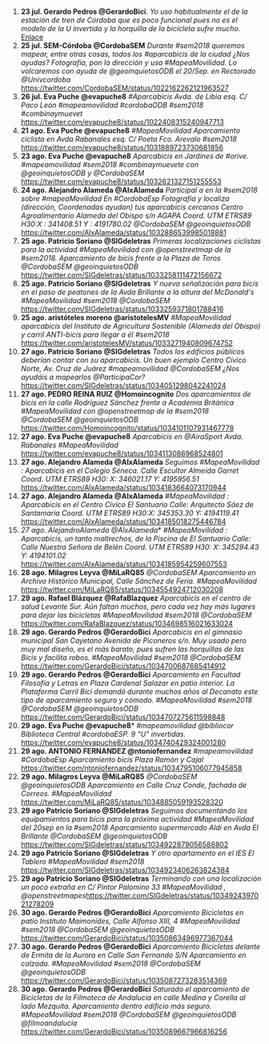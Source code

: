 1. **23 jul. Gerardo Pedros @GerardoBici**. *Yo uso habitualmente el de la estación de tren de Córdoba que es poco funcional pues no es el modelo de la U invertida y la horquilla de la bicicleta sufre mucho.* [Enlace](https://twitter.com/GerardoBici/status/1021311746106101760)
2. **25 jul. SEM-Córdoba @CordobaSEM** *Durante #sem2018 queremos mapear, entre otras cosas, todos los #aparcabicis de la ciudad ¿Nos ayudas? Fotografia, pon la dirección y usa #MapeaMovilidad. Lo volcaremos con ayuda de @geoinquietosODB el 20/Sep. en Rectorado @Univcordoba* https://twitter.com/CordobaSEM/status/1022162262121963527
3. **26 jul. Eva Puche @evapuche8** *#Aparcabicis Avda. de Libia esq. C/ Paco León #mapeamovilidad #cordobaODB #sem2018 #combinaymuevet* https://twitter.com/evapuche8/status/1022408315240947713
4. **21 ago. Eva Puche @evapuche8** *#MapeaMovilidad Aparcamiento ciclista en Avda Rabanales esq. C/ Poeta Fco. Arevalo #sem2018* https://twitter.com/evapuche8/status/1031889723730681856
5. **23 ago. Eva Puche @evapuche8** *Aparcabicis en Jardines de #orive. #mapeamovilidad #sem2018 #combinaymuevete con @geoinquietosODB y @CordobaSEM* https://twitter.com/evapuche8/status/1032621327151255553
6. **24 ago. Alejandro Alameda @AlxAlameda** *Participal a en la #sem2018 sobre #mapeaMovilidad En #CordobaEsp Fotografía y localiza (dirección, Coordenadas ayudan) tus aparcabicis cercanos Centro Agroalimentario Alameda del Obispo s/n AGAPA Coord. UTM ETRS89 H30:X : 341408.51 Y : 4191780.02 @CordobaSEM @geoinquietosODB* https://twitter.com/AlxAlameda/status/1032886539985018881
7. **25 ago. Patricio Soriano @SIGdeletras** *Primeras localizaciones ciclistas para la actividad #MapeaMovilidad con @openstreetmap de la #sem2018. Aparcamiento de bicis frente a la Plaza de Toros @CordobaSEM @geoinquietosODB* https://twitter.com/SIGdeletras/status/1033258111472156672
8. **25 ago. Patricio Soriano @SIGdeletras** *Y nueva señalización para bicis en el paso de peatones de la Avda Brillante a la altura del McDonald's #MapeaMovilidad #sem2018 @CordobaSEM* https://twitter.com/SIGdeletras/status/1033259371801788416
9.  **25 ago. aristóteles moreno @aristotelesMV** *#MapeaMovilidad aparcabicis del Instituto de Agricultura Sostenible (Alameda del Obispo) y carril ANTI-bicis para llegar a él #sem2018* https://twitter.com/aristotelesMV/status/1033271940809674752
10. **27 ago. Patricio Soriano @SIGdeletras** *Todos los edificios públicos deberían contar con su aparcabicis. Un buen ejemplo Centro Cívico Norte, Av. Cruz de Juárez #mapeamovilidad @CordobaSEM ¿Nos ayudáis a mapearlos @ParticipaCor?* https://twitter.com/SIGdeletras/status/1034051298042241024
11. **27 ago. PEDRO REINA RUIZ @Homoincognito** *Dos aparcamientos de bicis en la calle Rodríguez Sánchez frente a Academia Británica #MapeaMovilidad con @openstreetmap de la #sem2018 @CordobaSEM @geoinquietosODB* https://twitter.com/Homoincognito/status/1034101107931467778
12. **27 ago. Eva Puche @evapuche8** *Aparcabicis en @AiraSport Avda. Rabanales #MapeaMovilidad* https://twitter.com/evapuche8/status/1034113086968524801
13. **27 ago. Alejandro Alameda @AlxAlameda** *Seguimos  #MapeaMovilidad : Aparcabicis en el Colegio Séneca. Calle Escultor Almeida Garret Coord. UTM ETRS89 H30: X: 346021.17 Y: 4195956.51* https://twitter.com/AlxAlameda/status/1034183664073170944
14. **27 ago. Alejandro Alameda @AlxAlameda** *#MapeaMovilidad : Aparcabicis en el Centro Cívico El Santuario Calle: Arquitecto Sáez de Santamaría Coord. UTM ETRS89 H30:X: 345353.30 Y: 4194119.41* https://twitter.com/AlxAlameda/status/1034185018275446784
15. *27 ago. AlejandroAlameda @AlxAlameda** *#MapeaMovilidad : Aparcabicis, un tanto maltrechos, de la Piscina de El Santuario Calle: Calle Nuestra Señora de Belén Coord. UTM ETRS89 H30: X: 345294.43 Y: 4194101.02* https://twitter.com/AlxAlameda/status/1034185954259607553
16. **28 ago. Milagros Leyva @MiLaRQ85** *@CordobaSEM Aparcamiento en Archivo Histórico Municipal, Calle Sánchez de Feria. #MapeaMovilidad* https://twitter.com/MiLaRQ85/status/1034554924712030208
17. **29 ago. Rafael Blázquez @RafaBlazquez** *Aparcabicis en el centro de salud Levante Sur. Aún faltan muchos, pero cada vez hay más lugares para dejar las bicicletas #MapeaMovilidad #sem2018 @CordobaSEM*  https://twitter.com/RafaBlazquez/status/1034698516021633024
18. **29 ago. Gerardo Pedros @GerardoBici** *Aparcabicis en el gimnasio municipal San Cayetano Avenida de Piconeros s/n. Muy usado pero muy mal diseño, es el más barato, pues sufren las horquillas de las Bicis y facilita robos. #MapeaMovilidad #sem2018 @CordobaSEM* https://twitter.com/GerardoBici/status/1034700687685414912
19. **29 ago. Gerardo Pedros @GerardoBici** *Aparcamiento en Facultad Filosofía y Letras en Plaza Cardenal Salazar en patio interior. La Plataforma  Carril Bici demandó durante muchos años al Decanato este tipo de aparcamiento seguro y cómodo. #MapeaMovilidad #sem2018 @CordobaSEM @geoinquietosODB* https://twitter.com/GerardoBici/status/1034707275611598848
20. **29 ago. Eva Puche @evapuche8*** *#mapeamovilidad @bibliocor Biblioteca Central #cordobaESP. 9 "U" invertidas.* https://twitter.com/evapuche8/status/1034740429324001280
21. **29 ago. ANTONIO FERNANDEZ @ntoniofernandez** *#mapeamovilidad #CordobaEsp Aparcamiento bicis Plaza Ramón y Cajal* https://twitter.com/ntoniofernandez/status/1034795106077945858
22. **29 ago. Milagros Leyva @MiLaRQ85** *@CordobaSEM @geoinquietosODB Aparcamiento en Calle Cruz Conde, fachada de Correos. #MapeaMovilidad* https://twitter.com/MiLaRQ85/status/1034885059193528320
23. **29 ago Patricio Soriano @SIGdeletras** *Seguimos documentando los equipamientos para bicis para la próxima actividad #MapeaMovilidad del 20sep en la #sem2018 Aparcamiento supermercado Aldi en Avda El Brillante @CordobaSEM @geoinquietosODB* https://twitter.com/SIGdeletras/status/1034922879056588802
24. **29 ago Patricio Soriano @SIGdeletras** *Y otro apartamento en el IES El Tablero #MapeaMovilidad #sem2018* https://twitter.com/SIGdeletras/status/1034923406263824384
25. **29 ago Patricio Soriano @SIGdeletras** *Terminando con una localización un poco extraña en C/ Pintor Palomino 33 #MapeaMovilidad , @openstreetmapes*https://twitter.com/SIGdeletras/status/1034924397021278209
26. **30 ago. Gerardo Pedros @GerardoBici** *Aparcamiento Bicicletas en patio Instituto Maimonides, Calle Alfonso XIII, 4   #MapeaMovilidad #sem2018 @CordobaSEM @geoinquietosODB* https://twitter.com/GerardoBici/status/10350863496977367044
27. **30 ago. Gerardo Pedros @GerardoBici** *Aparcamiento Bicicletas delante de Ermita de la Aurora en Calle San Fernando S/N Aparcamiento en calzada.  #MapeaMovilidad #sem2018 @CordobaSEM @geoinquietosODB* https://twitter.com/GerardoBici/status/1035087273283514369
28. **30 ago. Gerardo Pedros @GerardoBici** *Saturado el aparcamiento de Bicicletas de la Filmoteca de Andalucia en calle Medina y Corella al lado Mezquita. Aparcamiento dentro edificio más seguro.  #MapeaMovilidad #sem2018 @CordobaSEM @geoinquietosODB @filmoandalucia* https://twitter.com/GerardoBici/status/1035089667966816256
